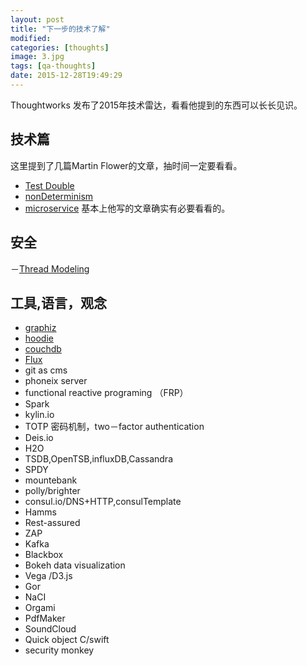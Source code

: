 ```yaml
---
layout: post
title: "下一步的技术了解"
modified:
categories: [thoughts]
image: 3.jpg
tags: [qa-thoughts]
date: 2015-12-28T19:49:29
---
```


Thoughtworks 发布了2015年技术雷达，看看他提到的东西可以长长见识。

## 技术篇

这里提到了几篇Martin Flower的文章，抽时间一定要看看。

- [Test Double](http://www.martinfowler.com/bliki/TestDouble.html)
- [nonDeterminism](http://martinfowler.com/articles/nonDeterminism.html)
- [microservice](http://martinfowler.com/microservices/)
基本上他写的文章确实有必要看看的。

## 安全

－[Thread Modeling](owasp.org/index.php/category:Thread_modeling)

## 工具,语言，观念

- [graphiz](graphiz.org)
- [hoodie](hoodie.ie)
- [couchdb](couchdb.apache.org)
- [Flux](facebook.github.io/flux)
- git as cms
- phoneix server
- functional reactive programing （FRP）
- Spark
- kylin.io
- TOTP 密码机制，two－factor authentication
- Deis.io
- H2O
- TSDB,OpenTSB,influxDB,Cassandra
- SPDY
- mountebank
- polly/brighter
- consul.io/DNS+HTTP,consulTemplate
- Hamms
- Rest-assured
- ZAP
- Kafka
- Blackbox
- Bokeh data visualization
- Vega /D3.js
- Gor
- NaCI
- Orgami
- PdfMaker
- SoundCloud
- Quick object C/swift
- security monkey
